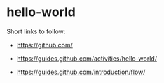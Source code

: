 # hello-world

Short links to follow:

- https://github.com/

- https://guides.github.com/activities/hello-world/

- https://guides.github.com/introduction/flow/

